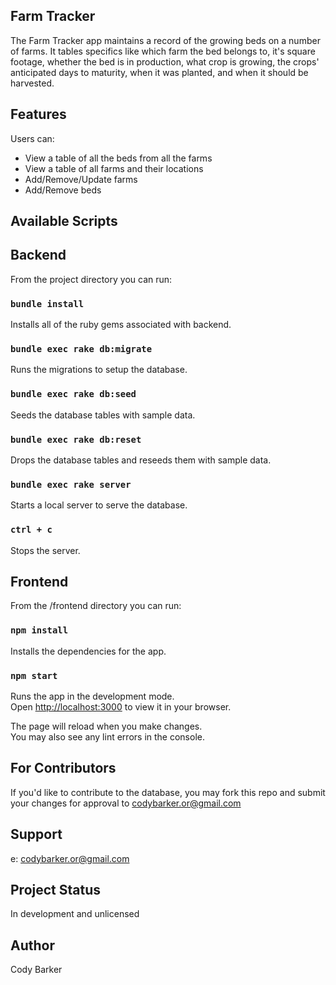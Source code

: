 ## Farm Tracker

The Farm Tracker app maintains a record of the growing beds on a number of farms. It tables specifics like which farm the bed belongs to, it's square footage, whether the bed is in production, what crop is growing, the crops' anticipated days to maturity, when it was planted, and when it should be harvested. 

## Features

Users can:

- View a table of all the beds from all the farms
- View a table of all farms and their locations
- Add/Remove/Update farms
- Add/Remove beds

## Available Scripts

## Backend

From the project directory you can run:

### `bundle install`

Installs all of the ruby gems associated with backend.

### `bundle exec rake db:migrate`

Runs the migrations to setup the database.

### `bundle exec rake db:seed`

Seeds the database tables with sample data.

### `bundle exec rake db:reset`

Drops the database tables and reseeds them with sample data.

### `bundle exec rake server`

Starts a local server to serve the database.

### `ctrl + c`

Stops the server.

## Frontend

From the /frontend directory you can run:

### `npm install`

Installs the dependencies for the app.

### `npm start`

Runs the app in the development mode.\
Open [http://localhost:3000](http://localhost:3000) to view it in your browser.

The page will reload when you make changes.\
You may also see any lint errors in the console.

## For Contributors
If you'd like to contribute to the database, you may fork this repo and submit your changes for approval to codybarker.or@gmail.com

##  Support
e: codybarker.or@gmail.com

## Project Status
In development and unlicensed

## Author
Cody Barker


